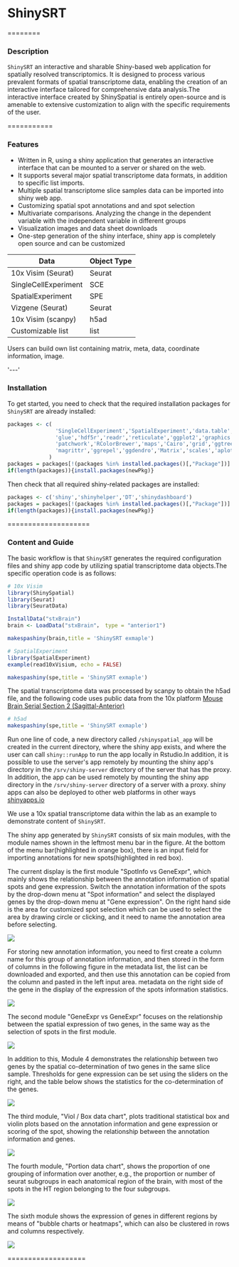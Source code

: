 # ShinySRT

========

### Description
`ShinySRT` an interactive and sharable Shiny-based web application for spatially resolved transcriptomics. It is designed to process various prevalent formats of spatial transcriptome data, enabling the creation of an interactive interface tailored for comprehensive data analysis.The interactive interface created by ShinySpatial is entirely open-source and is amenable to extensive customization to align with the specific requirements of the user.

===========

### Features
- Written in R, using a shiny application that generates an interactive interface that can be mounted to a server or shared on the web.
- It supports several major spatial transcriptome data formats, in addition to specific list imports.
- Multiple spatial transcriptome slice samples data can be imported into shiny web app.
- Customizing spatial spot annotations and and spot selection
- Multivariate comparisons. Analyzing the change in the dependent variable with the independent variable in different groups
- Visualization images and data sheet downloads
- One-step generation of the shiny interface, shiny app is completely open source and can be customized


| Data      | Object Type |
| ----------- | ----------- |
| 10x Visim (Seurat)     | Seurat       |
| SingleCellExperiment   | SCE        |
| SpatialExperiment   | SPE        |
| Vizgene (Seurat)  | Seurat        |
| 10x Visim (scanpy)   | h5ad        |
| Customizable list   | list        |

Users can build own list containing matrix, meta, data, coordinate information, image.

'---'

### Installation
To get started, you need to check that the required installation packages for `ShinySRT` are already installed:

``` r
packages <- c(
               'SingleCellExperiment','SpatialExperiment','data.table','dplyr',
               'glue','hdf5r','readr','reticulate','ggplot2','graphics','gridExtra',
               'patchwork','RColorBrewer','maps','Cairo','grid','ggtree','aplot',
               'magrittr','ggrepel','ggdendro','Matrix','scales','aplot'
             )
packages = packages[!(packages %in% installed.packages()[,"Package"])]
if(length(packages)){install.packages(newPkg)}             
```
Then check that all required shiny-related packages are installed:

``` r
packages <- c('shiny','shinyhelper','DT','shinydashboard')
packages = packages[!(packages %in% installed.packages()[,"Package"])]
if(length(packages)){install.packages(newPkg)}
```


====================

### Content and Guide
The basic workflow is that `ShinySRT` generates the required configuration files and shiny app code by utilizing spatial transcriptome data objects.The specific operation code is as follows:

``` r
# 10x Visim
library(ShinySpatial)
library(Seurat)
library(SeuratData)

InstallData("stxBrain")
brain <- LoadData("stxBrain"， type = "anterior1")

makespashiny(brain,title = 'ShinySRT exmaple')

# SpatialExperiment
library(SpatialExperiment)
example(read10xVisium, echo = FALSE)

makespashiny(spe,title = 'ShinySRT exmaple')
```

The spatial transcriptome data was processed by scanpy to obtain the h5ad file, and the following code uses public data from the 10x platform [Mouse Brain Serial Section 2 (Sagittal-Anterior)](https://www.10xgenomics.com/resources/datasets/mouse-brain-serial-section-2-sagittal-anterior-1-standard)

``` r
# h5ad
makespashiny(spe,title = 'ShinySRT exmaple')
```

Run one line of code, a new directory called `/shinyspatial_app` will be created in the current directory, where the shiny app exists, and where the user can call `shiny::runApp` to run the app locally in Rstudio.In addition, it is possible to use the server's app remotely by mounting the shiny app's directory in the `/srv/shiny-server` directory of the server that has the proxy. In addition, the app can be used remotely by mounting the shiny app directory in the `/srv/shiny-server` directory of a server with a proxy. shiny apps can also be deployed to other web platforms in other ways [shinyapps.io](https://www.shinyapps.io/)

We use a 10x spatial transcriptome data within the lab as an example to demonstrate content of `ShinySRT`.

The shiny app generated by `ShinySRT` consists of six main modules, with the module names shown in the leftmost menu bar in the figure. At the bottom of the menu bar(highlighted in orange box), there is an input field for importing annotations for new spots(highlighted in red box).

The current display is the first module "SpotInfo vs GeneExpr", which mainly shows the relationship between the annotation information of spatial spots and gene expression. Switch the annotation information of the spots by the drop-down menu at "Spot information" and select the displayed genes by the drop-down menu at "Gene expression". On the right hand side is the area for customized spot selection which can be used to select the area by drawing circle or clicking, and it need to name the annotation area before selecting.


![](image/content1.png)


For storing new annotation information, you need to first create a column name for this group of annotation information, and then stored in the form of columns in the following figure in the metadata list, the list can be downloaded and exported, and then use this annotation can be copied from the column and pasted in the left input area. metadata on the right side of the gene in the display of the expression of the spots information statistics.


![](image/content2.png)


The second module "GeneExpr vs GeneExpr" focuses on the relationship between the spatial expression of two genes, in the same way as the selection of spots in the first module.


![](image/content3.png)


In addition to this, Module 4 demonstrates the relationship between two genes by the spatial co-determination of two genes in the same slice sample. Thresholds for gene expression can be set using the sliders on the right, and the table below shows the statistics for the co-determination of the genes.


![](image/content4.png)


The third module, "Viol / Box data chart", plots traditional statistical box and violin plots based on the annotation information and gene expression or scoring of the spot, showing the relationship between the annotation information and genes.


![](image/content5.png)


The fourth module, "Portion data chart", shows the proportion of one grouping of information over another, e.g., the proportion or number of seurat subgroups in each anatomical region of the brain, with most of the spots in the HT region belonging to the four subgroups.


![](image/content6.png)


The sixth module shows the expression of genes in different regions by means of "bubble charts or heatmaps", which can also be clustered in rows and columns respectively.


![](image/content7.png)


===================
